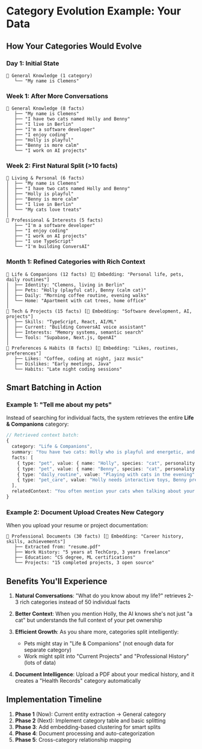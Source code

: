 # Category Evolution Example: Your Data

## How Your Categories Would Evolve

### Day 1: Initial State
```
📁 General Knowledge (1 category)
   └── "My name is Clemens"
```

### Week 1: After More Conversations
```
📁 General Knowledge (8 facts)
   ├── "My name is Clemens"
   ├── "I have two cats named Holly and Benny"
   ├── "I live in Berlin"
   ├── "I'm a software developer"
   ├── "I enjoy coding"
   ├── "Holly is playful"
   ├── "Benny is more calm"
   └── "I work on AI projects"
```

### Week 2: First Natural Split (>10 facts)
```
📁 Living & Personal (6 facts)
│  ├── "My name is Clemens"
│  ├── "I have two cats named Holly and Benny"
│  ├── "Holly is playful"
│  ├── "Benny is more calm"
│  ├── "I live in Berlin"
│  └── "My cats love treats"
│
📁 Professional & Interests (5 facts)
   ├── "I'm a software developer"
   ├── "I enjoy coding"
   ├── "I work on AI projects"
   ├── "I use TypeScript"
   └── "I'm building ConversAI"
```

### Month 1: Refined Categories with Rich Context
```
📁 Life & Companions (12 facts) [🔗 Embedding: "Personal life, pets, daily routines"]
│  ├── Identity: "Clemens, living in Berlin"
│  ├── Pets: "Holly (playful cat), Benny (calm cat)"
│  ├── Daily: "Morning coffee routine, evening walks"
│  └── Home: "Apartment with cat trees, home office"
│
📁 Tech & Projects (15 facts) [🔗 Embedding: "Software development, AI, projects"]
│  ├── Skills: "TypeScript, React, AI/ML"
│  ├── Current: "Building ConversAI voice assistant"
│  ├── Interests: "Memory systems, semantic search"
│  └── Tools: "Supabase, Next.js, OpenAI"
│
📁 Preferences & Habits (8 facts) [🔗 Embedding: "Likes, routines, preferences"]
   ├── Likes: "Coffee, coding at night, jazz music"
   ├── Dislikes: "Early meetings, Java"
   └── Habits: "Late night coding sessions"
```

## Smart Batching in Action

### Example 1: "Tell me about my pets"
Instead of searching for individual facts, the system retrieves the entire **Life & Companions** category:

```typescript
// Retrieved context batch:
{
  category: "Life & Companions",
  summary: "You have two cats: Holly who is playful and energetic, and Benny who is calm and cuddly. They're important parts of your daily life in Berlin.",
  facts: [
    { type: "pet", value: { name: "Holly", species: "cat", personality: "playful" }},
    { type: "pet", value: { name: "Benny", species: "cat", personality: "calm" }},
    { type: "daily_routine", value: "Playing with cats in the evening" },
    { type: "pet_care", value: "Holly needs interactive toys, Benny prefers cuddles" }
  ],
  relatedContext: "You often mention your cats when talking about your home life..."
}
```

### Example 2: Document Upload Creates New Category
When you upload your resume or project documentation:

```
📁 Professional Documents (30 facts) [🔗 Embedding: "Career history, skills, achievements"]
   ├── Extracted from: "resume.pdf"
   ├── Work History: "5 years at TechCorp, 3 years freelance"
   ├── Education: "CS degree, ML certifications"
   └── Projects: "15 completed projects, 3 open source"
```

## Benefits You'll Experience

1. **Natural Conversations**: "What do you know about my life?" retrieves 2-3 rich categories instead of 50 individual facts

2. **Better Context**: When you mention Holly, the AI knows she's not just "a cat" but understands the full context of your pet ownership

3. **Efficient Growth**: As you share more, categories split intelligently:
   - Pets might stay in "Life & Companions" (not enough data for separate category)
   - Work might split into "Current Projects" and "Professional History" (lots of data)

4. **Document Intelligence**: Upload a PDF about your medical history, and it creates a "Health Records" category automatically

## Implementation Timeline

1. **Phase 1** (Now): Current entity extraction → General category
2. **Phase 2** (Next): Implement category table and basic splitting
3. **Phase 3**: Add embedding-based clustering for smart splits
4. **Phase 4**: Document processing and auto-categorization
5. **Phase 5**: Cross-category relationship mapping